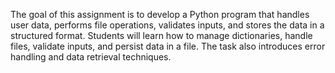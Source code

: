 The goal of this assignment is to develop a Python program that handles user data, performs file operations, validates inputs, and stores the
data in a structured format. Students will learn how to manage dictionaries, handle files, validate inputs, and persist data in a file. The task
also introduces error handling and data retrieval techniques.
